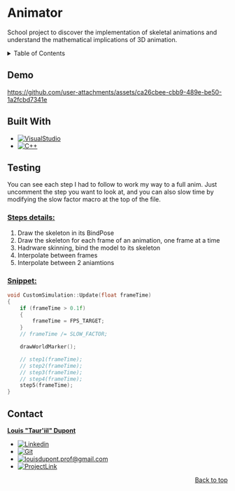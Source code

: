 <a id="readme-top"></a>

# Animator
School project to discover the implementation of skeletal animations and understand the mathematical implications of 3D animation.

<!-- TABLE OF CONTENTS -->
<details>
  <summary>Table of Contents</summary>
  <ol>
    <li>
      <a href="#demo">Demo</a>
    </li>
    <li>
    <a href="#built-with">Built With</a>
    </li>
    <li>
      <a href="#testing">Testing</a>
      <ul>
        <li><a href="#steps-details">Steps details</a></li>
        <li><a href="#snippet">Snippet</a></li>
      </ul>
    </li>
    <li>
    <a href="#contact">Contact</a>
    </li>
  </ol>
</details>

<!-- DEMO -->
## Demo

https://github.com/user-attachments/assets/ca26cbee-cbb9-489e-be50-1a2fcbd7341e

<!-- BUILT WITH -->
## Built With

- [![VisualStudio][VS]][VS-url]
- [![C++][C++]][C++-url]

<!-- USAGE DETAILS -->
## Testing

You can see each step I had to follow to work my way to a full anim.
Just uncomment the step you want to look at, and you can also slow time by modifying the slow factor macro at the top of the file.

### <u>Steps details: </u>
1. Draw the skeleton in its BindPose
2. Draw the skeleton for each frame of an animation, one frame at a time
3. Hadrware skinning, bind the model to its skeleton
4. Interpolate between frames
5. Interpolate between 2 aniamtions

### <u>Snippet: </u>
```CPP
void CustomSimulation::Update(float frameTime)
{
	if (frameTime > 0.1f)
	{
		frameTime = FPS_TARGET;
	}
	// frameTime /= SLOW_FACTOR;

	drawWorldMarker();

	// step1(frameTime);
	// step2(frameTime);
	// step3(frameTime);
	// step4(frameTime);
	step5(frameTime);
}
```

<!-- CONTACT -->
## Contact

<u>**Louis "Taur'iil" Dupont**</u>

- [![Linkedin][LinkedIn]][LinkedIn-url]
- [![Git][GitHub]][GitHub-url]
- [![louisdupont.prof@gmail.com][Gmail]][Gmail-url]
- [![ProjectLink]][ProjectLink-url]

<p align="right"><a href="#readme-top">Back to top</a></p>

<!-- MARKDOWN LINKS & IMAGES -->
[VS]: https://img.shields.io/badge/visualstudio-%23a834eb?style=for-the-badge&logo=vs
[VS-url]: https://visualstudio.microsoft.com/fr/
[C++]: https://img.shields.io/badge/C%2B%2B-000000?style=for-the-badge&logo=cplusplus
[C++-url]: https://en.wikipedia.org/wiki/C%2B%2B
[LinkedIn]: https://img.shields.io/badge/linkedin-34a8eb?style=for-the-badge&logo=linkedin
[LinkedIn-url]: linkedin.com/in/louis-dupont-7a80541ba
[GitHub]: https://img.shields.io/badge/github-18191a?style=for-the-badge&logo=github
[GitHub-url]: https://github.com/Tarihle
[Gmail]: https://img.shields.io/badge/copy%40mail-dba9a9?style=for-the-badge&logo=gmail
[Gmail-url]: louisdupont.prof@gmail.com
[ProjectLink]: https://img.shields.io/badge/ProjectLink-a9dbb9?style=for-the-badge&logo=github
[ProjectLink-url]: https://github.com/Tarihle/Animator
